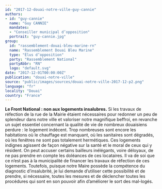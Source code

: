 ```yaml
---
id: "2017-12-douai-notre-ville-guy-cannie"
authors:
- id: "guy-cannie"
  name: "Guy CANNIE"
  mandates: 
  - "Conseiller municipal d’opposition"
  portrait: "guy-cannie.jpg"
group:
  id: "rassemblement-douai-bleu-marine-rn"
  name: "Rassemblement Douai Bleu Marine"
  type: "Élus d’opposition"
  party: "Rassemblement National"
  partyAbbr: "RN"
  logo: "default.svg"
date: "2017-12-01T00:00:00Z"
publication: "douai-notre-ville"
source: "public/images/sources/douai-notre-ville-2017-12-p2.png"
language: "fr"
locality: "Douai"
country: "France"
---
```


**Le Front National : non aux logements insalubres.**
Si les travaux de réfection de la rue de la Mairie étaient nécessaires pour redonner un peu de splendeur dans notre ville et valoriser notre magnifique beffroi, en revanche un sujet essentiel concernant la qualité de vie de nombreux douaisiens perdure : le logement indécent. Trop nombreuses sont encore les habitations où le chauffage est manquant, où les sanitaires sont dégradés, où les fenêtres ne sont pas totalement hermétiques. Ces logements indignes agissent de façon négative sur la santé et le moral de ceux qui y résident. On peut accuser certains bailleurs inélégants, voire déloyaux, de ne pas prendre en compte les doléances de ces locataires. Il va de soi que ce n’est pas à la municipalité de financer les travaux de réfection de ces logements. Toutefois, puisque notre Maire possède la compétence du diagnostic d’insalubrité, je lui demande d’utiliser cette possibilité et de prendre, si nécessaire, toutes les mesures et de déclencher toutes les procédures qui sont en son pouvoir afin d’améliorer le sort des mal-logés.
